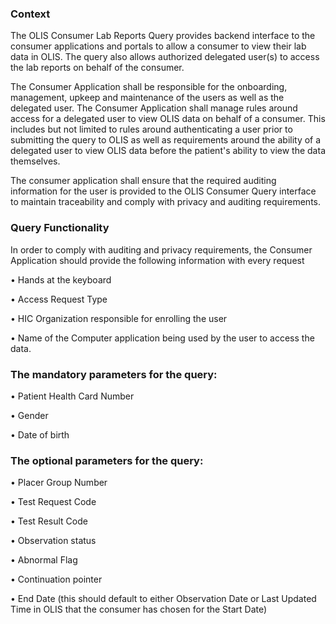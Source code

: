 ### Context
The OLIS Consumer Lab Reports Query provides backend interface to the consumer applications and portals to allow a consumer to view their lab data in OLIS. The query also allows authorized delegated user(s) to access the lab reports on behalf of the consumer. 

The Consumer Application shall be responsible for the onboarding, management, upkeep and maintenance of the users as well as the delegated user. The Consumer Application shall manage rules around access for a delegated user to view OLIS data on behalf of a consumer. This includes but not limited to rules around authenticating a user prior to submitting the query to OLIS as well as requirements around the ability of a delegated user to view OLIS data before the patient's ability to view the data themselves. 

The consumer application shall ensure that the required auditing information for the user is provided to the OLIS Consumer Query interface to maintain traceability and comply with privacy and auditing requirements. 



### Query Functionality

In order to comply with auditing and privacy requirements, the Consumer Application should provide the following information with every request

•             Hands at the keyboard

•             Access Request Type   

•             HIC Organization responsible for enrolling the user 

•             Name of the Computer application being used by the user to access the data.




### The mandatory parameters for the query:

•	Patient Health Card Number

•	Gender 

•	Date of birth




### The optional parameters for the query:
•	Placer Group Number

•	Test Request Code

•	Test Result Code

•	Observation status 

•	Abnormal Flag

•	Continuation pointer

•	End Date (this should default to either Observation Date or Last Updated Time in OLIS that the consumer has chosen for the Start Date)

